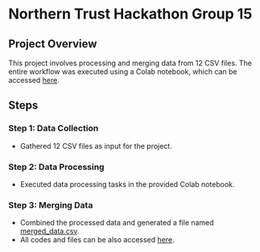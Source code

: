 # Northern Trust Hackathon Group 15

## Project Overview
This project involves processing and merging data from 12 CSV files. The entire workflow was executed using a Colab notebook, which can be accessed [here](https://colab.research.google.com/drive/17sNTkxAC1v3xjtJmaXvoKCFpTg6jL_3K#scrollTo=mYNIvyGEMKtD).

## Steps

### Step 1: Data Collection
- Gathered 12 CSV files as input for the project.

### Step 2: Data Processing
- Executed data processing tasks in the provided Colab notebook.

### Step 3: Merging Data
- Combined the processed data and generated a file named [merged_data.csv](https://github.com/manish0222/PICT-GROUP15-FX-Currency/blob/manish/merged_data.csv).
- All codes and files can be also accessed [here](https://github.com/manish0222/PICT-GROUP15-FX-Currency/tree/manish).
